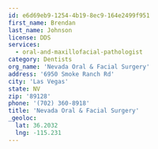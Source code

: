 ```yaml
---
id: e6d69eb9-1254-4b19-8ec9-164e2499f951
first_name: Brendan
last_name: Johnson
license: DDS
services:
  - oral-and-maxillofacial-pathologist
category: Dentists
org_name: 'Nevada Oral & Facial Surgery'
address: '6950 Smoke Ranch Rd'
city: 'Las Vegas'
state: NV
zip: '89128'
phone: '(702) 360-8918'
title: 'Nevada Oral & Facial Surgery'
_geoloc:
  lat: 36.2032
  lng: -115.231
---
```


